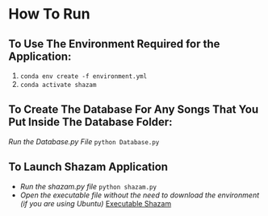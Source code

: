 # How To Run
## To Use The Environment Required for the Application:
1. ```conda env create -f environment.yml```
2. ```conda activate shazam```
## To Create The Database For Any Songs That You Put Inside The Database Folder:
*Run the Database.py File*
```python Database.py```
## To Launch Shazam Application
* *Run the shazam.py file*
```python shazam.py```
* *Open the executable file without the need to download the environment (if you are using Ubuntu)*
[Executable Shazam](https://drive.google.com/open?id=1X_QPHNskwREDhg9bUXMmauDyIszNpiB1)
